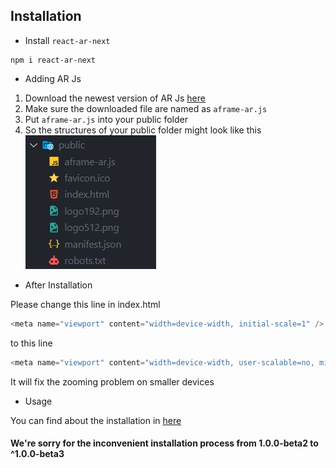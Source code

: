## Installation

* Install `react-ar-next`

```
npm i react-ar-next
```

* Adding AR Js
  
1. Download the newest version of AR Js [here](https://github.com/AR-js-org/AR.js/blob/master/aframe/build/aframe-ar.js)
2. Make sure the downloaded file are named as `aframe-ar.js`
3. Put `aframe-ar.js` into your public folder
4. So the structures of your public folder might look like this\
![Public folder structures](structures.jpg)

* After Installation

Please change this line in index.html
```js
<meta name="viewport" content="width=device-width, initial-scale=1" />
```
to this line
```js
<meta name="viewport" content="width=device-width, user-scalable=no, minimum-scale=1.0, maximum-scale=1.0">
```
It will fix the zooming problem on smaller devices

* Usage

You can find about the installation in [here](usage.md)

#### We're sorry for the inconvenient installation process from 1.0.0-beta2 to ^1.0.0-beta3
